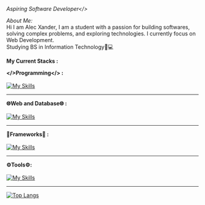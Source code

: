 *Aspiring Software Developer</>*

*About Me:*<br>
Hi I am Alec Xander, I am a student with a passion for building softwares, solving complex problems, and exploring technologies. I currently focus on Web Development.<br>Studying BS in Information Technology📝💻<br>

**My Current Stacks :**

**</>Programming</> :** <br><br>
[![My Skills](https://skillicons.dev/icons?i=java,php,js,python)](https://skillicons.dev)
<hr>

**🌐Web and Database🌐 :**<br><br>
[![My Skills](https://skillicons.dev/icons?i=html,css,mysql)](https://skillicons.dev)
<hr>

**🎯Frameworks🎯 :**<br><br>
[![My Skills](https://skillicons.dev/icons?i=react,bootstrap,spring,django)](https://skillicons.dev)
<hr>

**⚙️Tools⚙️:**<br><br>
[![My Skills](https://skillicons.dev/icons?i=figma,git)](https://skillicons.dev)
<hr>

[![Top Langs](https://github-readme-stats.vercel.app/api?username=alecxander567&theme=algolia&show_icons=true)](https://github.com/alecxander567)





